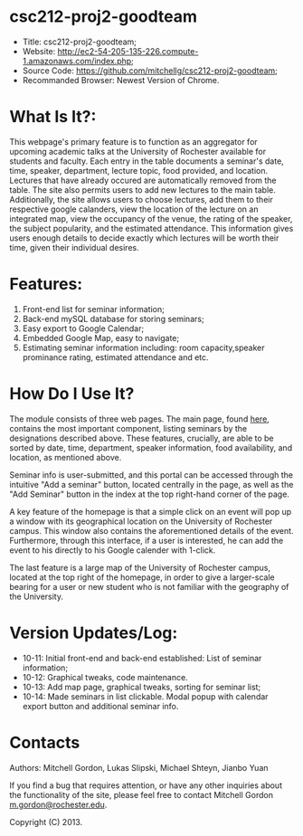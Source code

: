 csc212-proj2-goodteam
==================================
* Title: csc212-proj2-goodteam;
* Website: http://ec2-54-205-135-226.compute-1.amazonaws.com/index.php;
* Source Code: https://github.com/mitchellg/csc212-proj2-goodteam;
* Recommanded Browser: Newest Version of Chrome.

What Is It?:
==================================
This webpage's primary feature is to function as an aggregator for upcoming academic talks at the University of Rochester available for students and faculty. Each entry in the table documents a seminar's date, time, speaker, department, lecture topic, food provided, and location. Lectures that have already occured are automatically removed from the table. The site also permits users to add new lectures to the main table. Additionally, the site allows users to choose lectures, add them to their respective google calanders, view the location of the lecture on an integrated map, view the occupancy of the venue, the rating of the speaker, the subject popularity, and the estimated attendance. This information gives users enough details to decide exactly which lectures will be worth their time, given their individual desires. 

Features:
==================================
1. Front-end list for seminar information;
2. Back-end mySQL database for storing seminars;
3. Easy export to Google Calendar;
4. Embedded Google Map, easy to navigate;
5. Estimating seminar information including: room capacity,speaker prominance rating, estimated attendance and etc.

How Do I Use It?
==================================
The module consists of three web pages. The main page, found [here](http://ec2-54-205-135-226.compute-1.amazonaws.com/index.php),
contains the most important component, listing seminars by the designations described above. These features, crucially,
are able to be sorted by date, time, department, speaker information, food availability, and location, as mentioned above.

Seminar info is user-submitted, and this portal can be accessed through the intuitive "Add a seminar" button, located
centrally in the page, as well as the "Add Seminar" button in the index at the top right-hand corner of the page.

A key feature of the homepage is that a simple click on an event will pop up a window with its geographical location
on the University of Rochester campus. This window also contains the aforementioned details of the event. Furthermore,
through this interface, if a user is interested, he can add the event to his directly to his Google calender with 1-click.

The last feature is a large map of the University of Rochester campus, located at the top right of the homepage, in order
to give a larger-scale bearing for a user or new student who is not familiar with the geography of the University.





Version Updates/Log:
==================================
* 10-11: Initial front-end and back-end established: List of seminar information;
* 10-12: Graphical tweaks, code maintenance.
* 10-13: Add map page, graphical tweaks, sorting for seminar list;
* 10-14: Made seminars in list clickable. Modal popup with calendar export button and additional seminar info.


Contacts
==================================
Authors:
Mitchell Gordon, Lukas Slipski, Michael Shteyn, Jianbo Yuan

If you find a bug that requires attention, or have any other inquiries about the functionality of the site, please
feel free to contact Mitchell Gordon <m.gordon@rochester.edu>.

Copyright (C) 2013.

 
